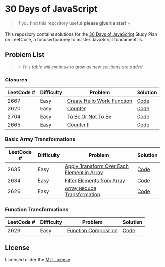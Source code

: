 # 30 Days of JavaScript
> If you find this repository useful, **please give it a star!** ⭐

This repository contains solutions for the [30 Days of JavaScript](https://leetcode.com/studyplan/30-days-of-javascript/) Study Plan on LeetCode, a focused journey to master JavaScript fundamentals.

## Problem List
> _✨ This table will continue to grow as new solutions are added._

### Closures
| LeetCode # | Difficulty | Problem | Solution |
|------------|------------|---------|----------|
| 2667 | Easy | [Create Hello World Function](https://leetcode.com/problems/create-hello-world-function/description/?envType=study-plan-v2&envId=30-days-of-javascript) | [Code](closures/2667.js) |
| 2620 | Easy | [Counter](https://leetcode.com/problems/counter/description/?envType=study-plan-v2&envId=30-days-of-javascript) | [Code](closures/2620.js) |
| 2704 | Easy | [To Be Or Not To Be](https://leetcode.com/problems/to-be-or-not-to-be/?envType=study-plan-v2&envId=30-days-of-javascript) | [Code](closures/2704.js) |
| 2665 | Easy | [Counter II](https://leetcode.com/problems/counter-ii/description/?envType=study-plan-v2&envId=30-days-of-javascript) | [Code](closures/2665.js) |

### Basic Array Transformations
| LeetCode # | Difficulty | Problem | Solution |
|------------|------------|---------|----------|
| 2635 | Easy | [Apply Transform Over Each Element in Array](https://leetcode.com/problems/apply-transform-over-each-element-in-array/description/?envType=study-plan-v2&envId=30-days-of-javascript) | [Code](basic-array-transformations/2635.js) |
| 2634 | Easy | [Filter Elements from Array](https://leetcode.com/problems/filter-elements-from-array/description/?envType=study-plan-v2&envId=30-days-of-javascript) | [Code](basic-array-transformations/2634.js) |
| 2626 | Easy | [Array Reduce Transformation](https://leetcode.com/problems/array-reduce-transformation/description/?envType=study-plan-v2&envId=30-days-of-javascript) | [Code](basic-array-transformations/2626.js) |

### Function Transformations
| LeetCode # | Difficulty | Problem | Solution |
|------------|------------|---------|----------|
| 2629 | Easy | [Function Composition](https://leetcode.com/problems/function-composition/description/?envType=study-plan-v2&envId=30-days-of-javascript) | [Code](function-transformations/2629.js) |

## License
Licensed under the [MIT License](./LICENSE).
